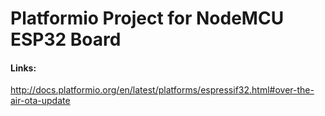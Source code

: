 # Platformio Project for NodeMCU ESP32 Board


#### Links:
http://docs.platformio.org/en/latest/platforms/espressif32.html#over-the-air-ota-update